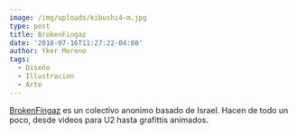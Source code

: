 ```yaml
---
image: /img/uploads/kibushi4-m.jpg
type: post
title: BrokenFingaz
date: '2018-07-16T11:27:22-04:00'
author: Yker Moreno
tags:
  - Diseño
  - Illustracion
  - Arte
---
```

[BrokenFingaz](https://brokenfingaz.com/works/) es un colectivo anonimo basado de Israel. Hacen de todo un poco, desde videos para U2 hasta grafittis animados.
